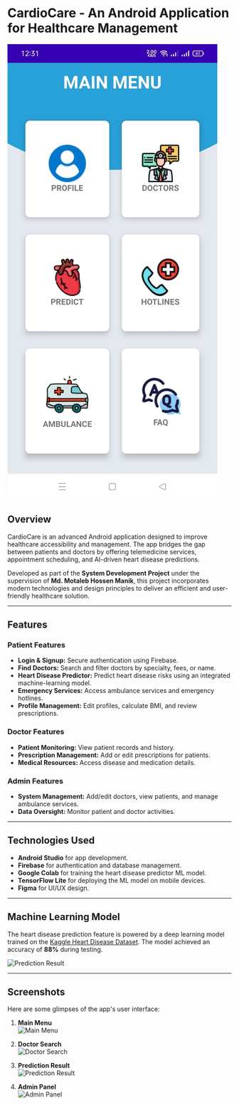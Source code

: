 
# CardioCare - An Android Application for Healthcare Management

![App Screenshot](/App_ss/ss7.jpeg)

## Overview
CardioCare is an advanced Android application designed to improve healthcare accessibility and management. The app bridges the gap between patients and doctors by offering telemedicine services, appointment scheduling, and AI-driven heart disease predictions.

Developed as part of the **System Development Project** under the supervision of **Md. Motaleb Hossen Manik**, this project incorporates modern technologies and design principles to deliver an efficient and user-friendly healthcare solution.

---

## Features
### Patient Features
- **Login & Signup:** Secure authentication using Firebase.
- **Find Doctors:** Search and filter doctors by specialty, fees, or name.
- **Heart Disease Predictor:** Predict heart disease risks using an integrated machine-learning model.
- **Emergency Services:** Access ambulance services and emergency hotlines.
- **Profile Management:** Edit profiles, calculate BMI, and review prescriptions.

### Doctor Features
- **Patient Monitoring:** View patient records and history.
- **Prescription Management:** Add or edit prescriptions for patients.
- **Medical Resources:** Access disease and medication details.

### Admin Features
- **System Management:** Add/edit doctors, view patients, and manage ambulance services.
- **Data Oversight:** Monitor patient and doctor activities.

---

## Technologies Used
- **Android Studio** for app development.
- **Firebase** for authentication and database management.
- **Google Colab** for training the heart disease predictor ML model.
- **TensorFlow Lite** for deploying the ML model on mobile devices.
- **Figma** for UI/UX design.

---

## Machine Learning Model
The heart disease prediction feature is powered by a deep learning model trained on the [Kaggle Heart Disease Dataset](https://www.kaggle.com/datasets/johnsmith88/heart-disease-dataset). The model achieved an accuracy of **88%** during testing.

![Prediction Result](App%20ss/prediction_result.png)

---

## Screenshots
Here are some glimpses of the app's user interface:

1. **Main Menu**  
   ![Main Menu](App%20ss/main_menu.png)

2. **Doctor Search**  
   ![Doctor Search](App%20ss/doctor_search.png)

3. **Prediction Result**  
   ![Prediction Result](App%20ss/prediction_result.png)

4. **Admin Panel**  
   ![Admin Panel](App%20ss/admin_panel.png)
